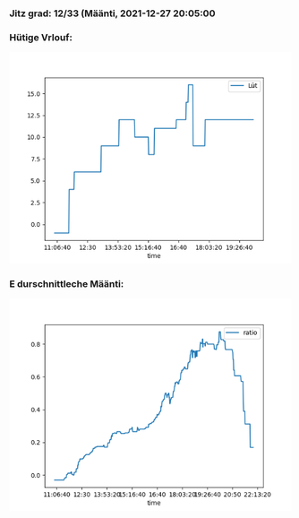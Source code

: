 ### Jitz grad: 12/33 (Määnti, 2021-12-27 20:05:00

### Hütige Vrlouf:
![Graph](Today.png)

### E durschnittleche Määnti:
![Graph](Määnti.png)